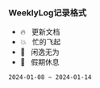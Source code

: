
### WeeklyLog记录格式

- 🔥 &nbsp;&nbsp;更新文档
- 💥 &nbsp;&nbsp;忙的飞起
- 🦥 &nbsp;&nbsp;闲逸无为
- 🌴 &nbsp;&nbsp;假期休息


`2024-01-08 ~ 2024-01-14`

